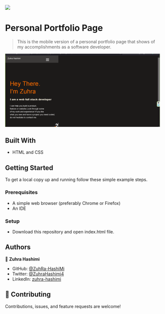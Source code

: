 ![](https://img.shields.io/badge/Microverse-blueviolet)

# Personal Portfolio Page

> This is the mobile version of a personal portfolio page that shows of my accomplishments as a software developer.

![screenshot](assets/screenshot.PNG)

## Built With

- HTML and CSS

## Getting Started

To get a local copy up and running follow these simple example steps.

### Prerequisites
- A simple web browser (preferably Chrome or Firefox)
- An IDE

### Setup
- Download this repository and open index.html file.

## Authors

👤 **Zuhra Hashimi**

- GitHub: [@ZuhRa-HashiMi](https://github.com/ZuhRa-HashiMi)
- Twitter: [@ZuhraHashimi4](https://twitter.com/ZuhraHashimi4)
- LinkedIn: [zuhra-hashimi](https://www.linkedin.com/in/zuhra-hashimi-601966214/)

## 🤝 Contributing

Contributions, issues, and feature requests are welcome!